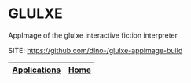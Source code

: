# GLULXE
 
 AppImage of the glulxe interactive fiction interpreter 
 
 SITE: https://github.com/dino-/glulxe-appimage-build

 | [Applications](https://portable-linux-apps.github.io/apps.html) | [Home](https://portable-linux-apps.github.io)
 | --- | --- |
